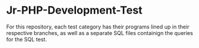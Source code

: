# Jr-PHP-Development-Test

For this repository, each test category has their programs lined up in their respective branches, as well as a separate SQL files containign the queries for the SQL test.

